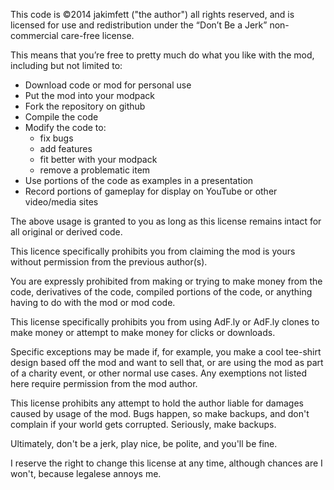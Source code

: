 This code is ©2014 jakimfett ("the author") all rights reserved, and is licensed for use and redistribution under the “Don’t Be a Jerk” non-commercial care-free license.

This means that you’re free to pretty much do what you like with the mod, including but not limited to:
* Download code or mod for personal use
* Put the mod into your modpack
* Fork the repository on github
* Compile the code
* Modify the code to: 
  * fix bugs 
  * add features 
  * fit better with your modpack
  * remove a problematic item
* Use portions of the code as examples in a presentation
* Record portions of gameplay for display on YouTube or other video/media sites

The above usage is granted to you as long as this license remains intact for all original or derived code.

This licence specifically prohibits you from claiming the mod is yours without permission from the previous author(s).

You are expressly prohibited from making or trying to make money from the code, derivatives of the code, compiled portions of the code, or anything having to do with the mod or mod code. 

This license specifically prohibits you from using AdF.ly or AdF.ly clones to make money or attempt to make money for clicks or downloads.

Specific exceptions may be made if, for example, you make a cool tee-shirt design based off the mod and want to sell that, or are using the mod as part of a charity event, or other normal use cases. Any exemptions not listed here require permission from the mod author.

This license prohibits any attempt to hold the author liable for damages caused by usage of the mod. Bugs happen, so make backups, and don't complain if your world gets corrupted. Seriously, make backups.

Ultimately, don't be a jerk, play nice, be polite, and you'll be fine.

I reserve the right to change this license at any time, although chances are I won't, because legalese annoys me.
